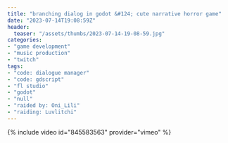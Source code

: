 ```yaml
---
title: "branching dialog in godot &#124; cute narrative horror game"
date: "2023-07-14T19:08:59Z"
header:
  teaser: "/assets/thumbs/2023-07-14-19-08-59.jpg"
categories:
- "game development"
- "music production"
- "twitch"
tags:
- "code: dialogue manager"
- "code: gdscript"
- "fl studio"
- "godot"
- "null"
- "raided by: Oni_Lili"
- "raiding: Luvlitchi"
---
```

{% include video id="845583563" provider="vimeo" %}
